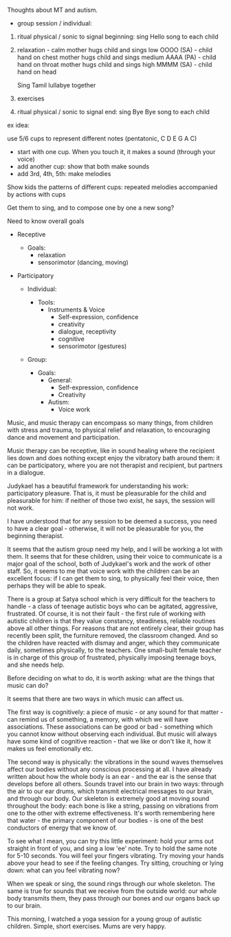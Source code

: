 Thoughts about MT and autism.

- group session / individual:

1) ritual physical / sonic to signal beginning: sing Hello song to each child 
2) relaxation - calm
	mother hugs child and sings low OOOO (SA) - child hand on chest
	mother hugs child and sings medium AAAA (PA) - child hand on throat
	mother hugs child and sings high MMMM (SA) - child hand on head

	Sing Tamil lullabye together

3) exercises
4) ritual physical / sonic to signal end: sing Bye Bye song to each child  

ex idea:

use 5/6 cups to represent different notes (pentatonic, C D E G A C)
- start with one cup. When you touch it, it makes a sound (through your voice)
- add another cup: show that both make sounds
- add 3rd, 4th, 5th: make melodies

Show kids the patterns of different cups: repeated melodies accompanied by actions with cups

Get them to sing, and to compose one by one a new song?



Need to know overall goals

- Receptive
	- Goals:
		- relaxation
		- sensorimotor (dancing, moving)

- Participatory
	
	- Individual:
		- Tools:
			- Instruments & Voice
				- Self-expression, confidence
				- creativity
				- dialogue, receptivity
				- cognitive
				- sensorimotor (gestures)

	- Group:
	
		- Goals:
			- General:
				- Self-expression, confidence
				- Creativity
			- Autism:
				- Voice work



Music, and music therapy can encompass so many things, from children with stress and trauma, to physical relief and relaxation, to encouraging dance and movement and participation. 

Music therapy can be receptive, like in sound healing where the recipient lies down and does nothing except enjoy the vibratory bath around them: it can be participatory, where you are not therapist and recipient, but partners in a dialogue.

Judykael has a beautiful framework for understanding his work: participatory pleasure. That is, it must be pleasurable for the child and pleasurable for him: if neither of those two exist, he says, the session will not work.

I have understood that for any session to be deemed a success, you need to have a clear goal - otherwise, it will not be pleasurable for you, the beginning therapist.

It seems that the autism group need my help, and I will be working a lot with them. It seems that for these children, using their voice to communicate is a major goal of the school, both of Judykael's work and the work of other staff. So, it seems to me that voice work with the children can be an excellent focus: if I can get them to sing, to physically feel their voice, then perhaps they will be able to speak.


There is a group at Satya school which is very difficult for the teachers to handle - a class of teenage autistic boys who can be agitated, aggressive, frustrated. Of course, it is not their fault - the first rule of working with autistic children is that they value constancy, steadiness, reliable routines above all other things. For reasons that are not entirely clear, their group has recently been split, the furniture removed, the classroom changed. And so the children have reacted with dismay and anger, which they communicate daily, sometimes physically, to the teachers. One small-built female teacher is in charge of this group of frustrated, physically imposing teenage boys, and she needs help.

Before deciding on what to do, it is worth asking: what are the things that music can do?

It seems that there are two ways in which music can affect us. 

The first way is cognitively: a piece of music - or any sound for that matter - can remind us of something, a memory, with which we will have associations. These associations can be good or bad - something which you cannot know without observing each individual. But music will always have some kind of cognitive reaction - that we like or don't like it, how it makes us feel emotionally etc.

The second way is physically: the vibrations in the sound waves themselves affect our bodies without any conscious processing at all. I have already written about how the whole body is an ear - and the ear is the sense that develops before all others. Sounds travel into our brain in two ways: through the air to our ear drums, which transmit electrical messages to our brain, and through our body. Our skeleton is extremely good at moving sound throughout the body: each bone is like a string, passing on vibrations from one to the other with extreme effectiveness. It's worth remembering here that water - the primary component of our bodies - is one of the best conductors of energy that we know of.

To see what I mean, you can try this little experiment: hold your arms out straight in front of you, and sing a low 'ee' note. Try to hold the same note for 5-10 seconds. You will feel your fingers vibrating. Try moving your hands above your head to see if the feeling changes. Try sitting, crouching or lying down: what can you feel vibrating now?

When we speak or sing, the sound rings through our whole skeleton. The same is true for sounds that we receive from the outside world: our whole body transmits them, they pass through our bones and our organs back up to our brain.

This morning, I watched a yoga session for a young group of autistic children.
Simple, short exercises. Mums are very happy.

